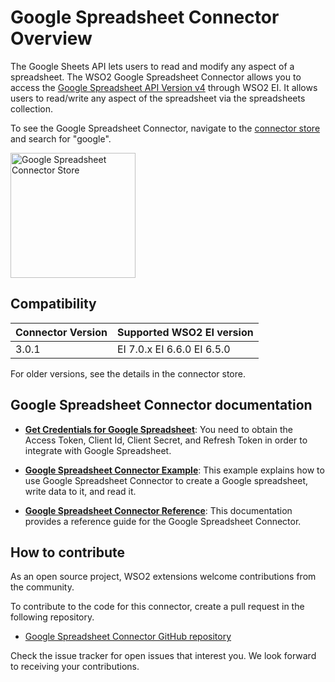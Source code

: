 # Google Spreadsheet Connector Overview

The Google Sheets API lets users to read and modify any aspect of a spreadsheet. The WSO2 Google Spreadsheet Connector allows you to access the [Google Spreadsheet API Version v4](https://developers.google.com/sheets/api/guides/concepts) through WSO2 EI. It allows users to read/write any aspect of the spreadsheet via the spreadsheets collection.

To see the Google Spreadsheet Connector, navigate to the [connector store](https://store.wso2.com/store/assets/esbconnector/list) and search for "google".

<img src="../../../../assets/img/connectors/google-spreadsheet-store.png" title="Google Spreadsheet Connector Store" width="200" alt="Google Spreadsheet Connector Store"/>

## Compatibility

| Connector Version | Supported WSO2 EI version |
| ------------- |-------------|
| 3.0.1    | EI 7.0.x EI 6.6.0 EI 6.5.0 |

For older versions, see the details in the connector store.

## Google Spreadsheet Connector documentation

* **[Get Credentials for Google Spreadsheet](get-credentials-for-google-spreadsheet.md)**: You need to obtain the Access Token, Client Id, Client Secret, and Refresh Token in order to integrate with Google Spreadsheet. 

* **[Google Spreadsheet Connector Example](google-spreadsheet-connector-example.md)**: This example explains how to use Google Spreadsheet Connector to create a Google spreadsheet, write data to it, and read it. 

* **[Google Spreadsheet Connector Reference](google-spreadsheet-connector-config.md)**: This documentation provides a reference guide for the Google Spreadsheet Connector.

## How to contribute

As an open source project, WSO2 extensions welcome contributions from the community. 

To contribute to the code for this connector, create a pull request in the following repository. 

* [Google Spreadsheet Connector GitHub repository](https://github.com/wso2-extensions/esb-connector-googlespreadsheet)

Check the issue tracker for open issues that interest you. We look forward to receiving your contributions.
